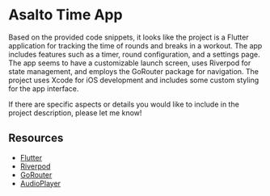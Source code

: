 # Asalto Time App

Based on the provided code snippets, it looks like the project is a Flutter application for tracking the time of rounds and breaks in a workout. The app includes features such as a timer, round configuration, and a settings page. The app seems to have a customizable launch screen, uses Riverpod for state management, and employs the GoRouter package for navigation. The project uses Xcode for iOS development and includes some custom styling for the app interface.

If there are specific aspects or details you would like to include in the project description, please let me know!

## Resources

- [Flutter](https://flutter.dev)
- [Riverpod](https://pub.dev/packages/riverpod)
- [GoRouter](https://pub.dev/packages/go_router)
- [AudioPlayer](https://pub.dev/packages/audioplayers)

